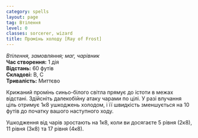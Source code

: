 ```yaml
---
category: spells
layout: page
tag: Втілення
level: 0
classes: sorcerer, wizard
title: Промінь холоду [Ray of Frost]
---
```


_Втілення, замовляння; маг, чарівник_    
**Час створення:** 1 дія    
**Відстань:** 60 футів    
**Складові:** В, С    
**Тривалість:** Миттєво    

Крижаний промінь синьо-білого світла прямує до істоти в межах відстані. Здійсніть далекобійну атаку чарами по цілі. У разі влучання ціль отримує 1к8 ушкоджень холодом, і її швидкість зменшується на 10 футів до початку вашого наступного ходу.    

Ушкодження від чарів зростають на 1к8, коли ви досягаєте 5 рівня (2к8), 11 рівня (3к8) та 17 рівня (4к8). 
